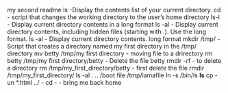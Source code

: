 my second readme
ls -Display the contents list of your current directory.
cd - script that changes the working directory to the user’s home directory
ls-l - Display current directory contents in a long format
ls -al - Display current directory contents, including hidden files (starting with .). Use the long format.
ls -al - Display current directory contents. long format
mkdir /tmp/ - Script that creates a directory named my first directory in the /tmp/ directory
mv betty /tmp/my first directory - moving file to a drirectory
rm betty /tmp/my first directory/betty - Delete the file betty
rmdir -rf - to delete a directory
rm /tmp/my_first_directory/betty - first delete the file
rmdir /tmp/my_first_directory/
ls -al . .. /boot
file /tmp/iamafile
ln -s /bin/ls __ls__
cp -un *.html ../ -
cd - - bring me back home
